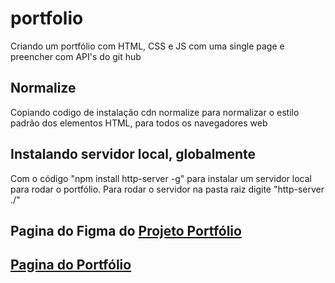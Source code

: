 # portfolio
Criando um portfólio com HTML, CSS e JS com uma single page e preencher com API's do git hub

## Normalize
Copiando codigo de instalação cdn normalize para normalizar o estilo padrão dos elementos HTML, para todos os navegadores web

## Instalando servidor local, globalmente
Com o código "npm install http-server -g" para instalar um servidor local para rodar o portfólio. Para rodar o servidor na pasta raiz digite "http-server ./"

## Pagina do Figma do  [Projeto Portfólio](https://www.figma.com/design/g6zA6klLrCWZAp76tzoVJZ/Portfolio---EDUCATION?node-id=856-1481&t=dNmvFYbeVUckmye2-0)

## [Pagina do Portfólio](https://stumpf-alexandre.github.io/portfolio/)
